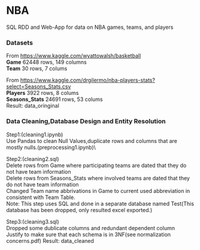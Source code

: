 # NBA
SQL RDD and Web-App for data on NBA games, teams, and players 

### Datasets
From https://www.kaggle.com/wyattowalsh/basketball \
**Game** 62448 rows, 149 columns \
**Team** 30 rows, 7 colums 

From https://www.kaggle.com/drgilermo/nba-players-stats?select=Seasons_Stats.csv \
**Players** 3922 rows, 8 colums \
**Seasons_Stats** 24691 rows, 53 colums\
Result: data_oringinal 

### Data Cleaning,Database Design and Entity Resolution
Step1:(cleaning1.ipynb)\
Use Pandas to clean Null Values,duplicate rows and columns that are mostly nulls.(preprocessing1.ipynb)\

Step2:(cleaning2.sql)\
Delete rows from Game where participating teams are dated that they do not have team information\
Delete rows from Seasons_Stats where involved teams are dated that they do not have team information\
Changed Team name abbrivations in Game to current used abbreviation in consistent with Team Table.\
Note: This step uses SQL and done in a separate database named Test(This database has been dropped, only resulted excel exported.)

Step3:(cleaning3.sql)\
Dropped some dublicate columns and redundant dependent column\
Justify to make sure that each schema is in 3NF(see normalization concerns.pdf)
Result: data_cleaned


